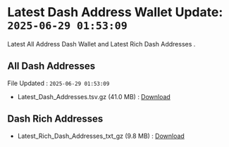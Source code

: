 # Latest Dash Address Wallet Update: `2025-06-29 01:53:09`

Latest All Address Dash Wallet and Latest Rich Dash Addresses .

## All Dash Addresses

File Updated : `2025-06-29 01:53:09`

- Latest_Dash_Addresses.tsv.gz (41.0 MB) : [Download](https://github.com/Pymmdrza/Rich-Address-Wallet/releases/tag/Dash)

## Dash Rich Addresses

- Latest_Rich_Dash_Addresses_txt_gz (9.8 MB) : [Download](https://github.com/Pymmdrza/Rich-Address-Wallet/releases/tag/Dash)
